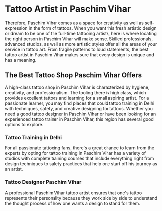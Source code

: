 <h1>Tattoo Artist in Paschim Vihar</h1>

Therefore, Paschim Vihar comes as a space for creativity as well as self-expression in the form of tattoos. When you want this fresh artistic design or dream to be one of the full-time tattooing artists, here is where locating the right person in Paschim Vihar will make sense. Skilled professionals, advanced studios, as well as more artistic styles offer all the areas of your service in tattoo art. From fragile patterns to loud statements, the best tattoo artist in Paschim Vihar makes sure that every design is unique and has a meaning.

<h2>The Best Tattoo Shop Paschim Vihar Offers</h2>

A high-class tattoo shop in Paschim Vihar is characterized by hygiene, creativity, and professionalism. The tooling there is high class, which provides excellent tattoos and learning for a small aspiring artist. For a passionate learner, you may find places that could tattoo training in Delhi with techniques, safety, and creative designing for tattoos. Whether you need a good tattoo designer in Paschim Vihar or have been looking for an experienced tattoo trainer in Paschim Vihar, this region has several good options to explore.

<h3>Tattoo Training in Delhi</h3>

For all passionate tattooing fans, there's a great chance to learn from the experts by opting for tattoo training in Paschim Vihar has a variety of studios with complete training courses that include everything right from design techniques to safety practices that help one start off his journey as an artist.

<h3>Tattoo Designer Paschim Vihar</h3>

A professional Paschim Vihar tattoo artist ensures that one's tattoo represents their personality because they work side by side to understand the thought process of how one wants a design to stand for them.

